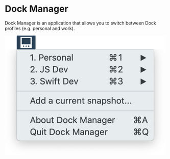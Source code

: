 # Dock Manager

Dock Manager is an application that allows you to switch between Dock profiles (e.g. personal and work).

![Dock Manager](screenshot.png)
